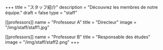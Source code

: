 +++
title = "スタッフ紹介"
description = "Découvrez les membres de notre équipe."
draft = false
type = "staff"

[[professors]]
name = "Professeur A"
title = "Directeur"
image = "/img/staff/staff1.jpg"

[[professors]]
name = "Professeur B"
title = "Responsable des études"
image = "/img/staff/staff2.png"
+++